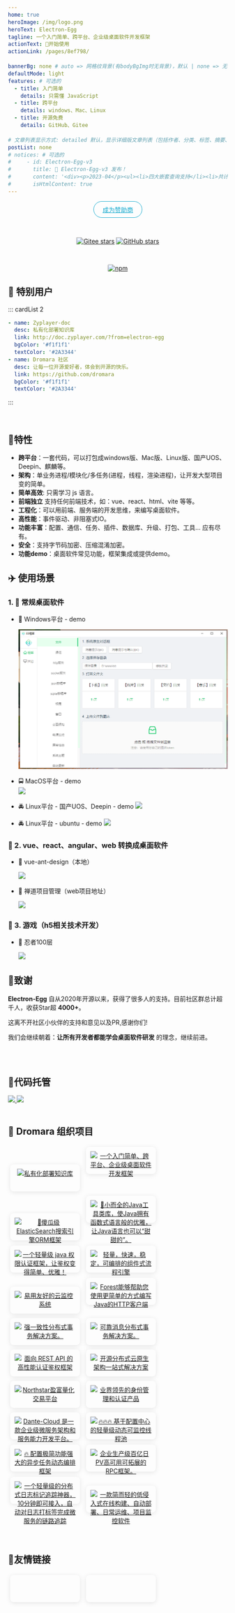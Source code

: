 ```yaml
---
home: true
heroImage: /img/logo.png
heroText: Electron-Egg
tagline: 一个入门简单、跨平台、企业级桌面软件开发框架
actionText: 🚀开始使用
actionLink: /pages/8ef798/

bannerBg: none # auto => 网格纹背景(有bodyBgImg时无背景)，默认 | none => 无 | '大图地址' | background: 自定义背景样式       提示：如发现文本颜色不适应你的背景时可以到palette.styl修改$bannerTextColor变量
defaultMode: light
features: # 可选的
  - title: 入门简单
    details: 只需懂 JavaScript
  - title: 跨平台
    details: windows、Mac、Linux
  - title: 开源免费
    details: GitHub、Gitee

# 文章列表显示方式: detailed 默认，显示详细版文章列表（包括作者、分类、标签、摘要、分页等）| simple => 显示简约版文章列表（仅标题和日期）| none 不显示文章列表
postList: none
# notices: # 可选的
#     - id: Electron-Egg-v3
#       title: 🚀 Electron-Egg-v3 发布！
#       content: '<div><p>2023-04</p><ul><li>四大嵌套查询支持</li><li>共计二十余项新特性及优化</li><li>bug修复等</li></ul></div><p style="text-align: right;"><a href="/pages/2934a3/">查看详情</a></p>'
#       isHtmlContent: true
---
```

<!-- <Notice :data="$frontmatter.notices"/> -->

<p align="center">
  <a class="become-sponsor" href="/pages/fe2b29/">成为赞助商</a>
</p>

<style>
.become-sponsor {
  padding: 8px 20px;
  display: inline-block;
  color: #11a8cd;
  border-radius: 30px;
  box-sizing: border-box;
  border: 1px solid #11a8cd;
}

.friends-item {
  width: 10em;
  height:3em;
  flex:1;
  text-align: center;
  display: inline-block;
  margin: 5px;
  border: 1px solid var(--borderColor);
  box-shadow: 0 2px 12px 0 rgb(0 0 0 / 10%);
  border-radius: 8px;
  padding: 10px;
}

.friends-item-img {
  object-fit: contain;
  max-width:150px !important;
  height: 100%;
}
</style>

<br/>
<p align="center">
  <a href="https://gitee.com/dromara/electron-egg" target="_blank"><img src='https://gitee.com/dromara/electron-egg/badge/star.svg?theme=gvp' alt='Gitee stars' class="no-zoom"></a>
  <a href="https://github.com/dromara/electron-egg" target="_blank"><img src='https://img.shields.io/github/stars/dromara/electron-egg' alt='GitHub stars' class="no-zoom"></a>
  <!-- <a href="https://www.npmjs.com/package/ee-core" target="_blank"><img src="https://img.shields.io/npm/v/ee-core" alt="npm" class="no-zoom"></a> -->
</p>

<!-- <br/>
<p align="center">
  <a href="https://ad-server.paperyy.com/link/1715568487831293954" target="_blank"><img src="/img/sponsor/chatgtp.gif" alt="npm" class="no-zoom" style="width: 300px;border-radius: 2px;"></a>
</p> -->

<br/>
<p align="center">
  <a href="https://dromara.org/" target="_blank"><img src="https://plus.hutool.cn/images/dromara/dromara.png" alt="npm" class="no-zoom" style="width: 300px;border-radius: 2px;"></a>
</p>

## 🌳 特别用户
::: cardList 2
```yaml
- name: Zyplayer-doc
  desc: 私有化部署知识库
  link: http://doc.zyplayer.com/?from=electron-egg
  bgColor: '#f1f1f1'
  textColor: '#2A3344'
- name: Dromara 社区
  desc: 让每一位开源爱好者，体会到开源的快乐。
  link: https://github.com/dromara
  bgColor: '#f1f1f1'
  textColor: '#2A3344'  
```
:::

<!-- AD -->
<div class="wwads-cn wwads-horizontal page-wwads" data-id="236"></div>
<style>
.page-wwads{
  width:100%!important;
  min-height: 0;
  margin: 0;
  height: 100%;
}
.page-wwads .wwads-img img{
  width:80px!important;
}
.page-wwads .wwads-poweredby{
  width: 40px;
  position: absolute;
  right: 25px;
  bottom: 3px;
}
.wwads-content .wwads-text, .page-wwads .wwads-text{
  height: 100%;
  padding-top: 5px;
  display: block;
}
</style>

<br/>

## 🍬特性
- **跨平台**：一套代码，可以打包成windows版、Mac版、Linux版、国产UOS、Deepin、麒麟等。
- **架构**：单业务进程/模块化/多任务(进程，线程，渲染进程)，让开发大型项目变的简单。
- **简单高效**: 只需学习 js 语言。
- **前端独立** 支持任何前端技术，如：vue、react、html、vite 等等。
- **工程化**：可以用前端、服务端的开发思维，来编写桌面软件。
- **高性能**：事件驱动、非阻塞式IO。
- **功能丰富**：配置、通信、任务、插件、数据库、升级、打包、工具... 应有尽有。
- **安全**：支持字节码加密、压缩混淆加密。
- **功能demo**：桌面软件常见功能，框架集成或提供demo。

## ✈️ 使用场景

### 1. 🚀 常规桌面软件
- 🚖 Windows平台 - demo

    ![](/img/electron-egg/win-file.png)

- 🚍 MacOS平台 - demo    
    ![](https://wallace5303.gitee.io/ee/images/electron-egg/mac-socket.png)

- 🚔 Linux平台 - 国产UOS、Deepin - demo
    ![](https://wallace5303.gitee.io/ee/images/electron-egg/uos-home.png)

- 🚔 Linux平台 - ubuntu - demo
    ![](https://wallace5303.gitee.io/ee/images/electron-egg/ubuntu-db.png)

### 🚐 2. vue、react、angular、web 转换成桌面软件
- 🚙 vue-ant-design（本地）

    ![](https://wallace5303.gitee.io/ee/images/electron-egg/vue-antd.png)

- 🚙 禅道项目管理（web项目地址）

    ![](https://wallace5303.gitee.io/ee/images/electron-egg/ee-project-7.png)

### 🚂 3. 游戏（h5相关技术开发）
- 🚊 忍者100层

    ![](https://wallace5303.gitee.io/ee/images/electron-egg/ee_game_1.png)

<!-- ## 安全 
<a href="https://www.murphysec.com/dr/htY0sMYDQaDn4X8iXp" alt="OSCS Status"><img src="https://www.oscs1024.com/platform/badge/dromara/easy-es.git.svg?size=small"/></a>

我们已接入[OSCS墨菲安全扫描](https://www.murphysec.com/dr/htY0sMYDQaDn4X8iXp)，ee源码中未被扫描出任何风险项，超越100%的项目，确保人畜无害！ 大家可放心使用，当然如果您仍不放心，我们推荐您在使用前下载ee源码亲自阅读一番，我们是100%开源，是否有风险您一看便知。

<br/>
<br/> -->

## 🎉致谢

**Electron-Egg** 自从2020年开源以来，获得了很多人的支持。目前社区群总计超千人，收获Star超 **4000+**。

这离不开社区小伙伴的支持和意见以及PR,感谢你们! 

我们会继续朝着：**让所有开发者都能学会桌面软件研发** 的理念，继续前进。

<br/>
<br/>

## 🏡代码托管

<a href='https://gitee.com/dromara/electron-egg' target="_blank">
    <img class="no-zoom" src="https://img.shields.io/badge/Gitee-red?logo=gitee&logoColor=white&style=for-the-badge"/>
</a>

<a href="https://github.com/dromara/electron-egg" target="_blank">
    <img class="no-zoom" src="https://img.shields.io/badge/Github-blue?logo=github&logoColor=white&style=for-the-badge"/>
</a>

<br/>
<br/>

## 🤝 Dromara 组织项目

<div>
    <a class="friends-item" href="https://gitee.com/dromara/electron-egg" target="_blank">
        <img class="no-zoom friends-item-img hover-alt" :src="$withBase('/img/link/electron-egg.png')" alt="私有化部署知识库">
    </a>
    <a class="friends-item" href="http://doc.zyplayer.com/" target="_blank" >
        <img class="no-zoom friends-item-img hover-alt" :src="$withBase('/img/link/zyplayer-doc.png')" alt="一个入门简单、跨平台、企业级桌面软件开发框架">
    </a> 
    <a class="friends-item" href="https://easy-es.cn/" target="_blank" >
        <img class="no-zoom friends-item-img hover-alt" :src="$withBase('/img/link/easy-es.png')" alt="🚀傻瓜级ElasticSearch搜索引擎ORM框架">
    </a>
    <a class="friends-item" href="https://hutool.cn/" target="_blank" >
        <img class="no-zoom friends-item-img hover-alt" :src="$withBase('/img/link/hutool.svg')" alt="🍬小而全的Java工具类库，使Java拥有函数式语言般的优雅，让Java语言也可以“甜甜的”。">
    </a>
    <a class="friends-item" href="https://sa-token.dev33.cn/" target="_blank" >
        <img class="no-zoom friends-item-img hover-alt" :src="$withBase('/img/link/sa-token.png')" alt="一个轻量级 java 权限认证框架，让鉴权变得简单、优雅！">
    </a>
    <a class="friends-item" href="https://gitee.com/dromara/liteFlow" target="_blank" >
        <img class="no-zoom friends-item-img hover-alt" :src="$withBase('/img/link/lite-flow.png')" alt="轻量，快速，稳定，可编排的组件式流程引擎">
    </a>
    <a class="friends-item" href="https://hertzbeat.com/" target="_blank" >
        <img class="no-zoom friends-item-img hover-alt" :src="$withBase('/img/link/hertzbeat-logo.png')" alt="易用友好的云监控系统">
    </a>
    <a class="friends-item" href="http://forest.dtflyx.com/" target="_blank" >
        <img class="no-zoom friends-item-img hover-alt" :src="$withBase('/img/link/forest-logo.png')" alt="Forest能够帮助您使用更简单的方式编写Java的HTTP客户端" >
    </a>
    <a class="friends-item" href="https://gitee.com/dromara/Raincat" target="_blank" >
        <img class="no-zoom friends-item-img hover-alt" :src="$withBase('/img/link/raincat-logo.png')" alt="强一致性分布式事务解决方案。">
    </a>
    <a class="friends-item" href="https://gitee.com/dromara/myth" target="_blank" >
        <img class="no-zoom friends-item-img hover-alt" :src="$withBase('/img/link/myth-logo.png')" alt="可靠消息分布式事务解决方案。">
    </a>
    <a class="friends-item" href="https://su.usthe.com/" target="_blank" >
        <img class="no-zoom friends-item-img hover-alt" :src="$withBase('/img/link/sureness-logo.png')" alt="面向 REST API 的高性能认证鉴权框架">
    </a>
    <a class="friends-item" href="https://www.jeesuite.com/" target="_blank" >
        <img class="no-zoom friends-item-img hover-alt" :src="$withBase('/img/link/mendmix-logo.png')" alt="开源分布式云原生架构一站式解决方案">
    </a>
    <a class="friends-item" href="https://gitee.com/dromara/northstar" target="_blank" >
        <img class="no-zoom friends-item-img hover-alt" :src="$withBase('/img/link/northstar-logo.png')" alt="Northstar盈富量化交易平台">
    </a>
    <a class="friends-item" href="http://maxkey.top/" target="_blank" >
        <img class="no-zoom friends-item-img hover-alt" :src="$withBase('/img/link/maxkey-logo.png')" alt="业界领先的身份管理和认证产品">
    </a>
    <a class="friends-item" href="https://www.herodotus.cn/" target="_blank" >
        <img class="no-zoom friends-item-img hover-alt" :src="$withBase('/img/link/dantecloud.png')" alt="Dante-Cloud 是一款企业级微服务架构和服务能力开发平台。">
    </a>
    <a class="friends-item" href="https://dynamictp.cn/" target="_blank" >
        <img class="no-zoom friends-item-img hover-alt" :src="$withBase('/img/link/dynamictp-logo.png')" alt="🔥🔥🔥 基于配置中心的轻量级动态可监控线程池">
    </a>
    <a class="friends-item" href="https://async.sizegang.cn/" target="_blank" >
        <img class="no-zoom friends-item-img hover-alt" :src="$withBase('/img/link/gobrs-async.png')" alt="🔥 配置极简功能强大的异步任务动态编排框架">
    </a>
    <a class="friends-item" href="https://gitee.com/dromara/koalas-rpc" target="_blank" >
        <img class="no-zoom friends-item-img hover-alt" :src="$withBase('/img/link/koalas-logo.png')" alt="企业生产级百亿日PV高可用可拓展的RPC框架。">
    </a>
    <a class="friends-item" href="https://gitee.com/dromara/TLog" target="_blank" >
        <img class="no-zoom friends-item-img hover-alt" :src="$withBase('/img/link/tlog-logo.png')" alt="一个轻量级的分布式日志标记追踪神器，10分钟即可接入，自动对日志打标签完成微服务的链路追踪">
    </a>
    <a class="friends-item" href="https://jpom.top/" target="_blank" >
        <img class="no-zoom friends-item-img hover-alt" :src="$withBase('/img/link/jpom-logo.png')" alt="一款简而轻的低侵入式在线构建、自动部署、日常运维、项目监控软件">
    </a>
</div>

<br/>
<br/>

## 🧲友情链接
<div>
  <a class="friends-item" href="ttps://gitee.com" target="_blank" >
      <img class="no-zoom friends-item-img hover-alt" :src="$withBase('/img/external/gitee-logo.png')" >
  </a>
  <a class="friends-item" href="https://www.oschina.net" target="_blank" >
      <img class="no-zoom friends-item-img hover-alt" :src="$withBase('/img/external/oschina-logo.png')" >
  </a>
</div>

<br/>
<br/>

